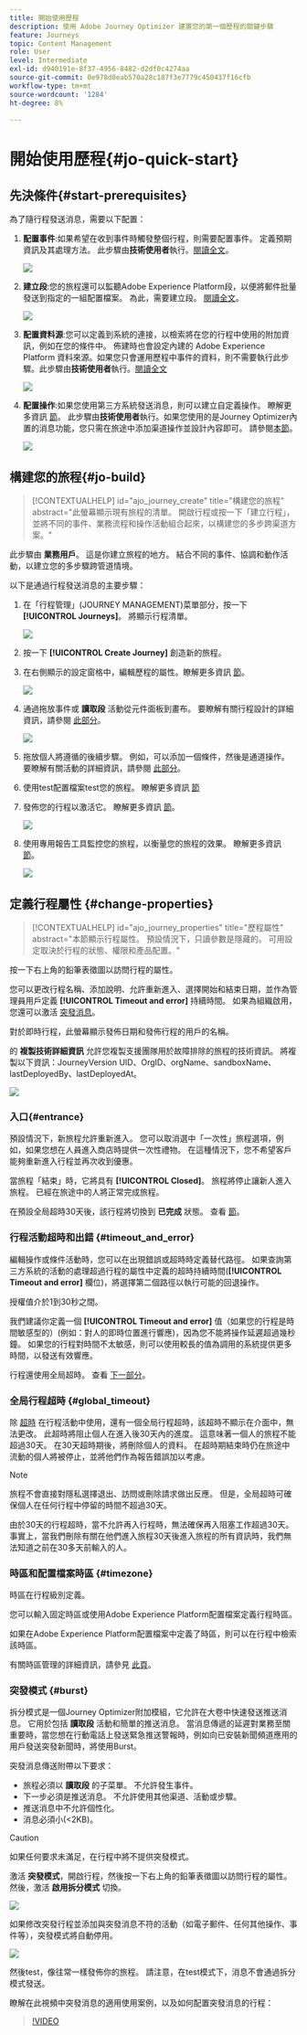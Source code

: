 ```yaml
---
title: 開始使用歷程
description: 使用 Adobe Journey Optimizer 建置您的第一個歷程的關鍵步驟
feature: Journeys
topic: Content Management
role: User
level: Intermediate
exl-id: d940191e-8f37-4956-8482-d2df0c4274aa
source-git-commit: 0e978d0eab570a28c187f3e7779c450437f16cfb
workflow-type: tm+mt
source-wordcount: '1284'
ht-degree: 8%

---
```


# 開始使用歷程{#jo-quick-start}

## 先決條件{#start-prerequisites}

為了隨行程發送消息，需要以下配置：

1. **配置事件**:如果希望在收到事件時觸發整個行程，則需要配置事件。 定義預期資訊及其處理方法。 此步驟由&#x200B;**技術使用者**&#x200B;執行。[閱讀全文](../event/about-events.md)。

   ![](assets/jo-event7bis.png)

1. **建立段**:您的旅程還可以監聽Adobe Experience Platform段，以便將郵件批量發送到指定的一組配置檔案。 為此，需要建立段。 [閱讀全文](../segment/about-segments.md)。

   ![](assets/segment2.png)

1. **配置資料源**:您可以定義到系統的連接，以檢索將在您的行程中使用的附加資訊，例如在您的條件中。 佈建時也會設定內建的 Adobe Experience Platform 資料來源。如果您只會運用歷程中事件的資料，則不需要執行此步驟。此步驟由&#x200B;**技術使用者**&#x200B;執行。[閱讀全文](../datasource/about-data-sources.md)

   ![](assets/jo-datasource.png)

1. **配置操作**:如果您使用第三方系統發送消息，則可以建立自定義操作。 瞭解更多資訊 [節](../action/action.md)。 此步驟由&#x200B;**技術使用者**&#x200B;執行。如果您使用的是Journey Optimizer內置的消息功能，您只需在旅途中添加渠道操作並設計內容即可。 請參閱[本節](../messages/get-started-content.md)。

   ![](assets/custom2.png)

## 構建您的旅程{#jo-build}

>[!CONTEXTUALHELP]
>id="ajo_journey_create"
>title="構建您的旅程"
>abstract="此螢幕顯示現有旅程的清單。 開啟行程或按一下「建立行程」，並將不同的事件、業務流程和操作活動組合起來，以構建您的多步跨渠道方案。"

此步驟由 **業務用戶**。 這是你建立旅程的地方。 結合不同的事件、協調和動作活動，以建立您的多步驟跨管道情境。

以下是通過行程發送消息的主要步驟：

1. 在「行程管理」(JOURNEY MANAGEMENT)菜單部分，按一下 **[!UICONTROL Journeys]**。 將顯示行程清單。

   ![](assets/interface-journeys.png)

1. 按一下 **[!UICONTROL Create Journey]** 創造新的旅程。

1. 在右側顯示的設定窗格中，編輯歷程的屬性。瞭解更多資訊 [節](journey-gs.md#change-properties)。

   ![](assets/jo-properties.png)

1. 通過拖放事件或 **讀取段** 活動從元件面板到畫布。 要瞭解有關行程設計的詳細資訊，請參閱 [此部分](using-the-journey-designer.md)。

   ![](assets/read-segment.png)

1. 拖放個人將遵循的後續步驟。 例如，可以添加一個條件，然後是通道操作。 要瞭解有關活動的詳細資訊，請參閱 [此部分](using-the-journey-designer.md)。

1. 使用test配置檔案test您的旅程。 瞭解更多資訊 [節](testing-the-journey.md)

1. 發佈您的行程以激活它。 瞭解更多資訊 [節](publishing-the-journey.md)。

   ![](assets/jo-journeyuc2_32bis.png)

1. 使用專用報告工具監控您的旅程，以衡量您的旅程的效果。 瞭解更多資訊 [節](../reports/live-report.md)。

   ![](assets/jo-dynamic_report_journey_12.png)

## 定義行程屬性 {#change-properties}

>[!CONTEXTUALHELP]
>id="ajo_journey_properties"
>title="歷程屬性"
>abstract="本節顯示行程屬性。 預設情況下，只讀參數是隱藏的。 可用設定取決於行程的狀態、權限和產品配置。"

按一下右上角的鉛筆表徵圖以訪問行程的屬性。

您可以更改行程名稱、添加說明、允許重新進入、選擇開始和結束日期，並作為管理員用戶定義 **[!UICONTROL Timeout and error]** 持續時間。 如果為組織啟用，您還可以激活 [突發消息](#burst)。

對於即時行程，此螢幕顯示發佈日期和發佈行程的用戶的名稱。

的 **複製技術詳細資訊** 允許您複製支援團隊用於故障排除的旅程的技術資訊。 將複製以下資訊：JourneyVersion UID、OrgID、orgName、sandboxName、lastDeployedBy、lastDeployedAt。

![](assets/journey32.png)

### 入口{#entrance}

預設情況下，新旅程允許重新進入。 您可以取消選中「一次性」旅程選項，例如，如果您想在人員進入商店時提供一次性禮物。 在這種情況下，您不希望客戶能夠重新進入行程並再次收到優惠。

當旅程「結束」時，它將具有 **[!UICONTROL Closed]**。 旅程將停止讓新人進入旅程。 已經在旅途中的人將正常完成旅程。

在預設全局超時30天後，該行程將切換到 **已完成** 狀態。 查看 [節](../building-journeys/journey-gs.md#global_timeout)。

### 行程活動超時和出錯 {#timeout_and_error}

編輯操作或條件活動時，您可以在出現錯誤或超時時定義替代路徑。 如果查詢第三方系統的活動的處理超過行程的屬性中定義的超時持續時間(**[!UICONTROL Timeout and  error]** 欄位)，將選擇第二個路徑以執行可能的回退操作。

授權值介於1到30秒之間。

我們建議你定義一個 **[!UICONTROL Timeout and error]** 值（如果您的行程是時間敏感型的）(例如：對人的即時位置進行響應)，因為您不能將操作延遲超過幾秒鐘。 如果您的行程對時間不太敏感，則可以使用較長的值為調用的系統提供更多時間，以發送有效響應。

行程還使用全局超時。 查看 [下一部分](#global_timeout)。

### 全局行程超時 {#global_timeout}

除 [超時](#timeout_and_error) 在行程活動中使用，還有一個全局行程超時，該超時不顯示在介面中，無法更改。 此超時將阻止個人在進入後30天內的進度。 這意味著一個人的旅程不能超過30天。 在30天超時期後，將刪除個人的資料。 在超時期結束時仍在旅途中流動的個人將被停止，並將他們作為報告錯誤加以考慮。

>[!NOTE]
>
>旅程不會直接對隱私選擇退出、訪問或刪除請求做出反應。 但是，全局超時可確保個人在任何行程中停留的時間不超過30天。

由於30天的行程超時，當不允許再入行程時，無法確保再入阻塞工作超過30天。 事實上，當我們刪除有關在他們進入旅程30天後進入旅程的所有資訊時，我們無法知道之前在30多天前輸入的人。

### 時區和配置檔案時區 {#timezone}

時區在行程級別定義。

您可以輸入固定時區或使用Adobe Experience Platform配置檔案定義行程時區。

如果在Adobe Experience Platform配置檔案中定義了時區，則可以在行程中檢索該時區。

有關時區管理的詳細資訊，請參見 [此頁](../building-journeys/timezone-management.md)。

### 突發模式 {#burst}

拆分模式是一個Journey Optimizer附加模組，它允許在大卷中快速發送推送消息。 它用於包括 **讀取段** 活動和簡單的推送消息。 當消息傳遞的延遲對業務至關重要時，當您想在行動電話上發送緊急推送警報時，例如向已安裝新聞頻道應用的用戶發送突發新聞時，將使用Burst。

突發消息傳送附帶以下要求：

* 旅程必須以 **讀取段** 的子菜單。 不允許發生事件。
* 下一步必須是推送消息。 不允許使用其他渠道、活動或步驟。
* 推送消息中不允許個性化。
* 消息必須小(&lt;2KB)。

>[!CAUTION]
>
>如果任何要求未滿足，在行程中將不提供突發模式。

激活 **突發模式**，開啟行程，然後按一下右上角的鉛筆表徵圖以訪問行程的屬性。 然後，激活 **啟用拆分模式** 切換。

![](assets/burst.png)

如果修改突發行程並添加與突發消息不符的活動（如電子郵件、任何其他操作、事件等），突發模式將自動停用。

![](assets/burst2.png)

然後test，像往常一樣發佈你的旅程。 請注意，在test模式下，消息不會通過拆分模式發送。

瞭解在此視頻中突發消息的適用使用案例，以及如何配置突發消息的行程：

>[!VIDEO](https://video.tv.adobe.com/v/334523?quality=12)
